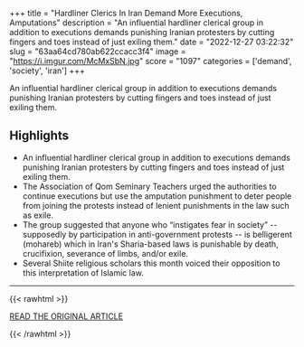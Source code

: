 +++
title = "Hardliner Clerics In Iran Demand More Executions, Amputations"
description = "An influential hardliner clerical group in addition to executions demands punishing Iranian protesters by cutting fingers and toes instead of just exiling them."
date = "2022-12-27 03:22:32"
slug = "63aa64cd780ab622ccacc3f4"
image = "https://i.imgur.com/McMxSbN.jpg"
score = "1097"
categories = ['demand', 'society', 'iran']
+++

An influential hardliner clerical group in addition to executions demands punishing Iranian protesters by cutting fingers and toes instead of just exiling them.

## Highlights

- An influential hardliner clerical group in addition to executions demands punishing Iranian protesters by cutting fingers and toes instead of just exiling them.
- The Association of Qom Seminary Teachers urged the authorities to continue executions but use the amputation punishment to deter people from joining the protests instead of lenient punishments in the law such as exile.
- The group suggested that anyone who “instigates fear in society” -- supposedly by participation in anti-government protests -- is belligerent (mohareb) which in Iran's Sharia-based laws is punishable by death, crucifixion, severance of limbs, and/or exile.
- Several Shiite religious scholars this month voiced their opposition to this interpretation of Islamic law.

---

{{< rawhtml >}}
  <p class="article-category">
    <a target="_blank" href="https://www.iranintl.com/en/202212246315">READ THE ORIGINAL ARTICLE</a>
  </p>
{{< /rawhtml >}}
